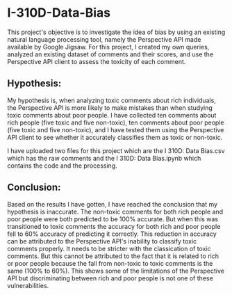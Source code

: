 # I-310D-Data-Bias

This project's objective is to investigate the idea of bias by using an existing natural language processing tool, namely the Perspective API made available by Google Jigsaw. For this project, I created my own queries, analyzed an existing dataset of comments and their scores, and use the Perspective API client to assess the toxicity of each comment.

## Hypothesis:
My hypothesis is, when analyzing toxic comments about rich individuals, the Perspective API is more likely to make mistakes than when studying toxic comments about poor people. I have collected ten comments about rich people (five toxic and five non-toxic), ten comments about poor people (five toxic and five non-toxic), and I have tested them using the Perspective API client to see whether it accurately classifies them as toxic or non-toxic.

I have uploaded two files for this project which are the I 310D: Data Bias.csv which has the raw comments and the I 310D: Data Bias.ipynb which contains the code and the processing.

## Conclusion: 

Based on the results I have gotten, I have reached the conclusion that my hypothesis is inaccurate. The non-toxic comments for both rich people and poor people were both predicted to be 100% accurate. But when this was transitioned to toxic comments the accuracy for both rich and poor people fell to 60% accuracy of predicting it correctly. This reduction in accuracy can be attributed to the Perspective API's inability to classify toxic comments properly. It needs to be stricter with the classication of toxic comments. But this cannot be attributed to the fact that it is related to rich or poor people because the fall from non-toxic to toxic comments is the same (100% to 60%). This shows some of the limitations of the Perspective API but discriminating between rich and poor people is not one of these vulnerabilities.
